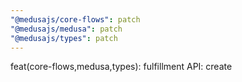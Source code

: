 ```yaml
---
"@medusajs/core-flows": patch
"@medusajs/medusa": patch
"@medusajs/types": patch
---
```


feat(core-flows,medusa,types): fulfillment API: create
